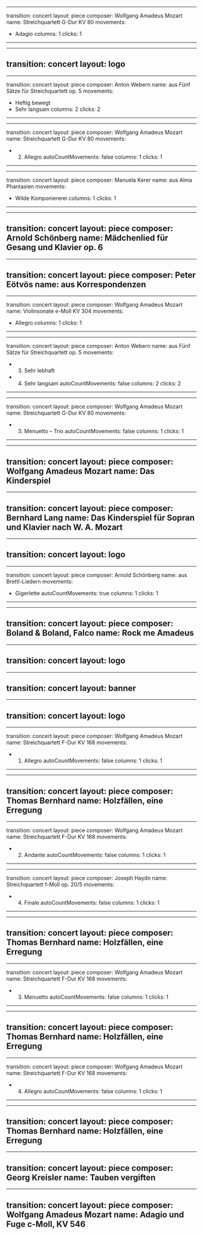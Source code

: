 
---
transition: concert
layout: piece
composer: Wolfgang Amadeus Mozart
name: Streichquartett G-Dur KV 80
movements:
  - Adagio
columns: 1
clicks: 1
---
---
transition: concert
layout: logo
---
---
transition: concert
layout: piece
composer: Anton Webern
name: aus Fünf Sätze für Streichquartett op. 5
movements:
  - Heftig bewegt
  - Sehr langsam
columns: 2
clicks: 2
---
---
transition: concert
layout: piece
composer: Wolfgang Amadeus Mozart
name: Streichquartett G-Dur KV 80
movements:
  - 2. Allegro
autoCountMovements: false
columns: 1
clicks: 1
---
---
transition: concert
layout: piece
composer: Manuela Kerer
name: aus Alma Phantasien
movements:
  - Wilde Komponiererei
columns: 1
clicks: 1
---
---
transition: concert
layout: piece
composer: Arnold Schönberg
name: Mädchenlied für Gesang und Klavier op. 6
---
---
transition: concert
layout: piece
composer: Peter Eötvös
name: aus Korrespondenzen
---
---
transition: concert
layout: piece
composer: Wolfgang Amadeus Mozart
name: Violinsonate e-Moll KV 304
movements:
  - Allegro
columns: 1
clicks: 1
---
---
transition: concert
layout: piece
composer: Anton Webern
name: aus Fünf Sätze für Streichquartett op. 5
movements:
  - 3. Sehr lebhaft
  - 4. Sehr langsam
autoCountMovements: false
columns: 2
clicks: 2
---
---
transition: concert
layout: piece
composer: Wolfgang Amadeus Mozart
name: Streichquartett G-Dur KV 80
movements:
  - 3. Menuetto – Trio
autoCountMovements: false
columns: 1
clicks: 1
---
---
transition: concert
layout: piece
composer: Wolfgang Amadeus Mozart
name: Das Kinderspiel
---
---
transition: concert
layout: piece
composer: Bernhard Lang
name: Das Kinderspiel für Sopran und Klavier nach W. A. Mozart
---
---
transition: concert
layout: logo
---
---
transition: concert
layout: piece
composer: Arnold Schönberg
name: aus Brettl-Liedern
movements:
  - Gigerlette
autoCountMovements: true
columns: 1
clicks: 1
---
---
transition: concert
layout: piece
composer: Boland & Boland, Falco
name: Rock me Amadeus
---
---
transition: concert
layout: logo
---
---
transition: concert
layout: banner
---
---
transition: concert
layout: logo
---
---
transition: concert
layout: piece
composer: Wolfgang Amadeus Mozart
name: Streichquartett F-Dur KV 168
movements:
  - 1. Allegro
autoCountMovements: false
columns: 1
clicks: 1
---
---
transition: concert
layout: piece
composer: Thomas Bernhard
name: Holzfällen, eine Erregung
---
---
transition: concert
layout: piece
composer: Wolfgang Amadeus Mozart
name: Streichquartett F-Dur KV 168
movements:
  - 2. Andante
autoCountMovements: false
columns: 1
clicks: 1
---
---
transition: concert
layout: piece
composer: Joseph Haydn
name: Streichquartett f-Moll op. 20/5
movements:
  - 4. Finale
autoCountMovements: false
columns: 1
clicks: 1
---
---
transition: concert
layout: piece
composer: Thomas Bernhard
name: Holzfällen, eine Erregung
---
---
transition: concert
layout: piece
composer: Wolfgang Amadeus Mozart
name: Streichquartett F-Dur KV 168
movements:
  - 3. Menuetto
autoCountMovements: false
columns: 1
clicks: 1
---
---
transition: concert
layout: piece
composer: Thomas Bernhard
name: Holzfällen, eine Erregung
---
---
transition: concert
layout: piece
composer: Wolfgang Amadeus Mozart
name: Streichquartett F-Dur KV 168
movements:
  - 4. Allegro
autoCountMovements: false
columns: 1
clicks: 1
---
---
transition: concert
layout: piece
composer: Thomas Bernhard
name: Holzfällen, eine Erregung
---
---
transition: concert
layout: piece
composer: Georg Kreisler
name: Tauben vergiften
---
---
transition: concert
layout: piece
composer: Wolfgang Amadeus Mozart
name: Adagio und Fuge c-Moll, KV 546
---